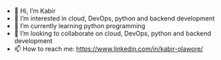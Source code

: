 - 👋 Hi, I’m Kabir
- 👀 I’m interested in cloud, DevOps, python and backend development
- 🌱 I’m currently learning python programming
- 💞️ I’m looking to collaborate on cloud, DevOps, python and backend development
- 📫 How to reach me: https://www.linkedin.com/in/kabir-olawore/

<!---
horlaworey/horlaworey is a ✨ special ✨ repository because its `README.md` (this file) appears on your GitHub profile.
You can click the Preview link to take a look at your changes.
--->
